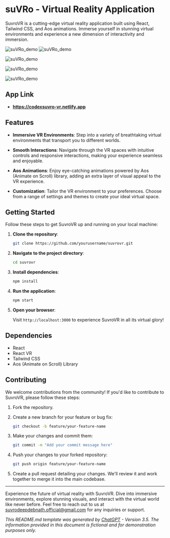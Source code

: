 # suVRo - Virtual Reality Application

SuvroVR is a cutting-edge virtual reality application built using React, Tailwind CSS, and Aos animations. Immerse yourself in stunning virtual environments and experience a new dimension of interactivity and immersion.

![suVRo_demo](src/assets/img/vr-main.jpg) ![suVRo_demo](src/assets/img/vr-2.jpg)

![suVRo_demo](src/assets/img/vr-3.jpg) 

![suVRo_demo](src/assets/img/vr-4.jpg) 

![suVRo_demo](src/assets/img/vr-5.jpg) 

## App Link 

- **https://codexsuvro-vr.netlify.app**

## Features

- **Immersive VR Environments**: Step into a variety of breathtaking virtual environments that transport you to different worlds.

- **Smooth Interactions**: Navigate through the VR spaces with intuitive controls and responsive interactions, making your experience seamless and enjoyable.

- **Aos Animations**: Enjoy eye-catching animations powered by Aos (Animate on Scroll) library, adding an extra layer of visual appeal to the VR experience.

- **Customization**: Tailor the VR environment to your preferences. Choose from a range of settings and themes to create your ideal virtual space.

## Getting Started

Follow these steps to get SuvroVR up and running on your local machine:

1. **Clone the repository**:

   ```bash
   git clone https://github.com/yourusername/suvrovr.git
   ```

2. **Navigate to the project directory**:

   ```bash
   cd suvrovr
   ```

3. **Install dependencies**:

   ```bash
   npm install
   ```

4. **Run the application**:

   ```bash
   npm start
   ```

5. **Open your browser**:

   Visit `http://localhost:3000` to experience SuvroVR in all its virtual glory!

## Dependencies

- React
- React VR
- Tailwind CSS
- Aos (Animate on Scroll) Library

## Contributing

We welcome contributions from the community! If you'd like to contribute to SuvroVR, please follow these steps:

1. Fork the repository.

2. Create a new branch for your feature or bug fix:

   ```bash
   git checkout -b feature/your-feature-name
   ```

3. Make your changes and commit them:

   ```bash
   git commit -m "Add your commit message here"
   ```

4. Push your changes to your forked repository:

   ```bash
   git push origin feature/your-feature-name
   ```

5. Create a pull request detailing your changes. We'll review it and work together to merge it into the main codebase.


---

Experience the future of virtual reality with SuvroVR. Dive into immersive environments, explore stunning visuals, and interact with the virtual world like never before. Feel free to reach out to us at suvrodeepdebnath.official@gmail.com for any inquiries or support.

*This README.md template was generated by [ChatGPT](https://github.com/openai/chatgpt) - Version 3.5. The information provided in this document is fictional and for demonstration purposes only.*
